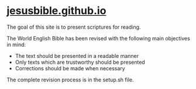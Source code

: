 # [jesusbible.github.io](https://jesusbible.github.io)

The goal of this site is to present scriptures for reading.

The World English Bible has been revised with the following main objectives in mind:
- The text should be presented in a readable manner
- Only texts which are trustworthy should be presented
- Corrections should be made when necessary

The complete revision process is in the setup.sh file.
